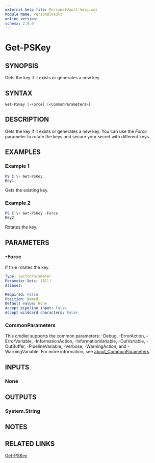 ```yaml
---
external help file: PersonalVault-help.xml
Module Name: PersonalVault
online version:
schema: 2.0.0
---
```


# Get-PSKey

## SYNOPSIS
Gets the key if it exists or generates a new key.

## SYNTAX

```
Get-PSKey [-Force] [<CommonParameters>]
```

## DESCRIPTION
Gets the key if it exists or generates a new key. You can use the *Force* parameter to rotate the keys and secure your secret with different keys.

## EXAMPLES

### Example 1
```powershell
PS C:\> Get-PSKey
Key1
```

Gets the existing key.

### Example 2
```powershell
PS C:\> Get-PSKey -Force
Key2
```

Rotates the key.

## PARAMETERS

### -Force
If true rotates the key.

```yaml
Type: SwitchParameter
Parameter Sets: (All)
Aliases:

Required: False
Position: Named
Default value: None
Accept pipeline input: False
Accept wildcard characters: False
```

### CommonParameters
This cmdlet supports the common parameters: -Debug, -ErrorAction, -ErrorVariable, -InformationAction, -InformationVariable, -OutVariable, -OutBuffer, -PipelineVariable, -Verbose, -WarningAction, and -WarningVariable. For more information, see [about_CommonParameters](http://go.microsoft.com/fwlink/?LinkID=113216).

## INPUTS

### None

## OUTPUTS

### System.String

## NOTES

## RELATED LINKS

[Get-PSKey](https://github.com/hkarthik7/PersonalVault/blob/master/docs/Get-PSKey.md)
